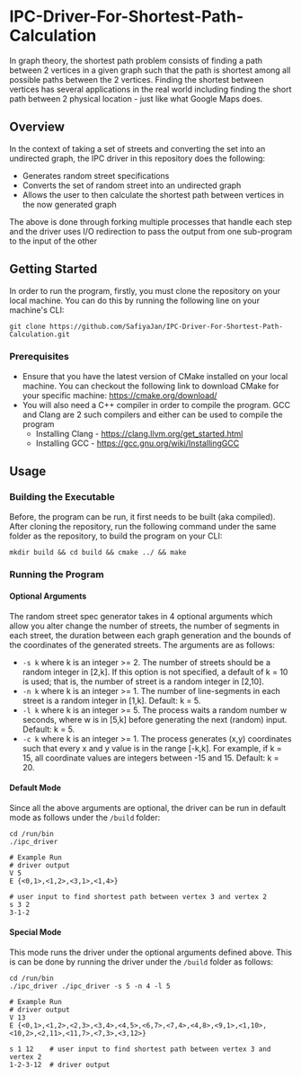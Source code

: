 # IPC-Driver-For-Shortest-Path-Calculation
In graph theory, the shortest path problem consists of finding a path between 2 vertices in a given graph such that the path is shortest among all possible paths between the 2 vertices. Finding the shortest between vertices has several applications in the real world including finding the short path between 2 physical location - just like what Google Maps does.

## Overview
In the context of taking a set of streets and converting the set into an undirected graph, the IPC driver in this repository does the following:
- Generates random street specifications
- Converts the set of random street into an undirected graph
- Allows the user to then calculate the shortest path between vertices in the now generated graph 

The above is done through forking multiple processes that handle each step and the driver uses I/O redirection to pass the output from one sub-program to the input of the other


## Getting Started

In order to run the program, firstly, you must clone the repository on your local machine. You can do this by running the following line on your machine's CLI:

```git clone https://github.com/SafiyaJan/IPC-Driver-For-Shortest-Path-Calculation.git```

### Prerequisites

- Ensure that you have the latest version of CMake installed on your local machine. You can checkout the following link to download CMake for your specific machine: https://cmake.org/download/
- You will also need a C++ compiler in order to compile the program. GCC and Clang are 2 such compilers and either can be used to compile the program
  - Installing Clang - https://clang.llvm.org/get_started.html
  - Installing GCC - https://gcc.gnu.org/wiki/InstallingGCC

## Usage 

### Building the Executable

Before, the program can be run, it first needs to be built (aka compiled). After cloning the repository, run the following command under the same folder as the repository, to build the program on your CLI:
```
mkdir build && cd build && cmake ../ && make 
```
### Running the Program

#### Optional Arguments

The random street spec generator takes in 4 optional arguments which allow you alter change the number of streets, the number of segments in each street, the duration between each graph generation and the bounds of the coordinates of the generated streets. The arguments are as follows:

- ```-s k``` where k is an integer >= 2. The number of streets should be a random integer in [2,k].
If this option is not specified, a default of k = 10 is used; that is, the number of street is a random integer in [2,10].
- ```-n k``` where k is an integer >= 1. The number of line-segments in each street is a random integer in [1,k]. 
Default: k = 5.
- ```-l k``` where k is an integer >= 5. The process waits a random number w seconds, where w is in [5,k] before generating the next (random) input. Default: k = 5.
- ```-c k``` where k is an integer >= 1. The process generates (x,y) coordinates such that every x and y value is in the range [-k,k]. For example, if k = 15, all coordinate values are integers between -15 and 15. Default: k = 20.


#### Default Mode
Since all the above arguments are optional, the driver can be run in default mode as follows under the ```/build``` folder:
```
cd /run/bin
./ipc_driver

# Example Run
# driver output
V 5
E {<0,1>,<1,2>,<3,1>,<1,4>}

# user input to find shortest path between vertex 3 and vertex 2
s 3 2
3-1-2
```

#### Special Mode
This mode runs the driver under the optional arguments defined above. This is can be done by running the driver under the ```/build``` folder as follows:
```
cd /run/bin
./ipc_driver ./ipc_driver -s 5 -n 4 -l 5

# Example Run
# driver output
V 13
E {<0,1>,<1,2>,<2,3>,<3,4>,<4,5>,<6,7>,<7,4>,<4,8>,<9,1>,<1,10>,<10,2>,<2,11>,<11,7>,<7,3>,<3,12>}

s 1 12    # user input to find shortest path between vertex 3 and vertex 2
1-2-3-12  # driver output  
```





